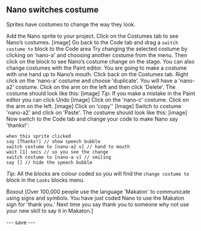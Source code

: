 ## Nano switches costume

Sprites have costumes to change the way they look.
  
Add the Nano sprite to your project. 
Click on the Costumes tab to see Nano’s costumes. 
[image]
Go back to the Code tab and drag a `switch costume to` block to the Code area
Try changing the selected costume by clicking on 'nano-a' and choosing another costume from the menu. Then click on the block to see Nano’s costume change on the stage.
You can also change costumes with the Paint editor. You are going to make a costume with one hand up to Nano’s mouth. Click back on the Costumes tab.
Right click on the 'nano-a' costume and choose 'duplicate'. You will have a 'nano-a2' costume.
Click on the arm on the left and then click 'Delete'. The costume should look like this:
[image]
*Tip*: If you make a mistake in the Paint editor you can click Undo [image] 
Click on the 'nano-c' costume. 
Click on the arm on the left.
[image]
Click on 'copy''
[Image]
Switch to costume 'nano-a2' and click on 'Paste'. 
The costume should look like this:
[image]
Now switch to the Code tab and change your code to make Nano say 'thanks!':

```blocks3
when this sprite clicked
say [Thanks!] // show speech bubble
switch costume to [nano-a2 v] // hand to mouth
wait [1] secs // so you see the change
switch costume to [nano-a v] // smiling
say [] // hide the speech bubble
```

*Tip*: All the blocks are colour coded so you will find the `change costume to` block in the `Looks` blocks menu.


Boxout 
[Over 100,000 people use the language 'Makaton' to communicate using signs and symbols. You have just coded Nano to use the Makaton sign for 'thank you.' Next time you say thank you to someone why not use your new skill to say it in Makaton.]


--- save ---
